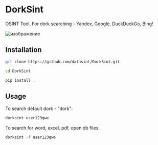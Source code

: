 # DorkSint
OSINT Tool. For dork searching - Yandex, Google, DuckDuckGo, Bing!

![изображение](https://github.com/user-attachments/assets/e6adcc51-c96d-4673-9a56-37913d01812f)


## Installation

```bash
git clone https://github.com/datasint/DorkSint.git
```

```bash
cd DorkSint
```

```bash
pip install .
```

## Usage

To search default dork - "dork":
```bash
dorksint user123qwe
```

To search for word, excel, pdf, open db files:
```bash
dorksint -f user123qwe
```

